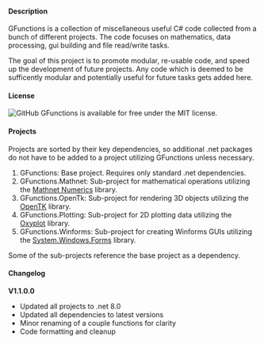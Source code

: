 #### Description

GFunctions is a collection of miscellaneous useful C# code collected from a bunch of different projects. The code focuses on mathematics, data processing, gui building and file read/write tasks.

The goal of this project is to promote modular, re-usable code, and speed up the development of future projects. Any code which is deemed to be sufficently modular and potentially useful for future tasks gets added here.

#### License 

![GitHub](https://img.shields.io/github/license/Grahmification/GFunctions) GFunctions is available for free under the MIT license.

#### Projects

Projects are sorted by their key dependencies, so additional .net packages do not have to be added to a project utilizing GFunctions unless necessary. 

1. GFunctions: Base project. Requires only standard .net dependencies.
1. GFunctions.Mathnet: Sub-project for mathematical operations utilizing the [Mathnet Numerics](https://numerics.mathdotnet.com/) library.
1. GFunctions.OpenTk: Sub-project for rendering 3D objects utilizing the [OpenTK](https://opentk.net/) library.
1. GFunctions.Plotting: Sub-project for 2D plotting data utilizing the [Oxyplot](https://oxyplot.github.io/) library.
1. GFunctions.Winforms: Sub-project for creating Winforms GUIs utilizing the [System.Windows.Forms](https://en.wikipedia.org/wiki/Windows_Forms) library.

Some of the sub-projects reference the base project as a dependency.


#### Changelog

**V1.1.0.0**
- Updated all projects to .net 8.0
- Updated all dependencies to latest versions
- Minor renaming of a couple functions for clarity
- Code formatting and cleanup